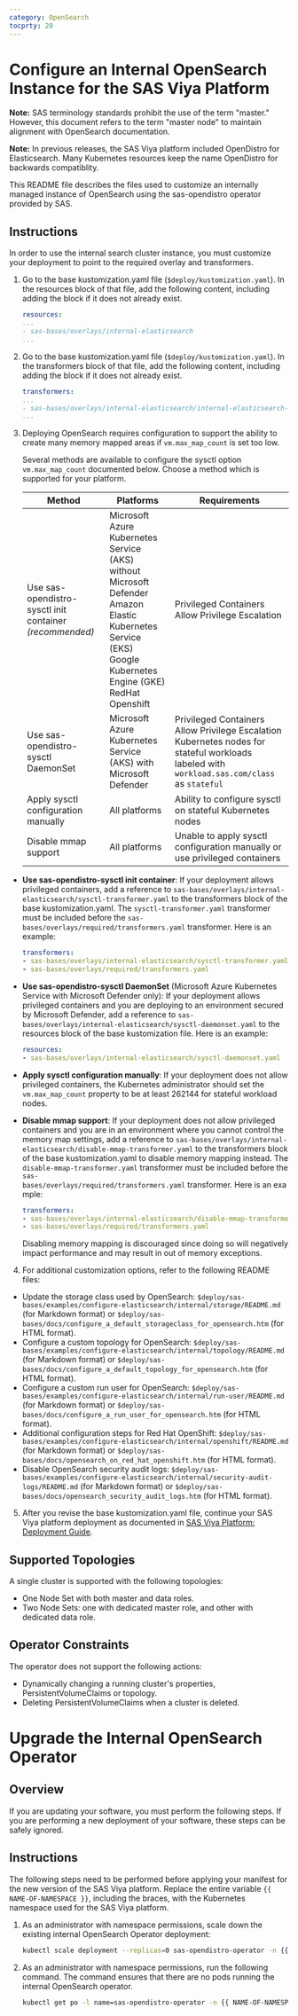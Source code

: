 ```yaml
---
category: OpenSearch
tocprty: 20
---
```


# Configure an Internal OpenSearch Instance for the SAS Viya Platform

**Note:** SAS terminology standards prohibit the use of the term "master." However, this document refers to the term "master node" to maintain alignment with OpenSearch documentation.

**Note:** In previous releases, the SAS Viya platform included OpenDistro for Elasticsearch. Many Kubernetes resources keep the name OpenDistro for backwards compatiblity. 


This README file describes the files used to customize an internally managed instance of OpenSearch using the sas-opendistro operator provided by SAS. 

## Instructions

In order to use the internal search cluster instance, you must customize your
deployment to point to the required overlay and transformers.

1. Go to the base kustomization.yaml file (`$deploy/kustomization.yaml`). In the
   resources block of that file, add the following content, including adding
   the block if it does not already exist.

   ```yaml
   resources:
   ...
   - sas-bases/overlays/internal-elasticsearch
   ...
   ```

2. Go to the base kustomization.yaml file (`$deploy/kustomization.yaml`). In the
   transformers block of that file, add the following content, including adding
   the block if it does not already exist.

   ```yaml
   transformers:
   ...
   - sas-bases/overlays/internal-elasticsearch/internal-elasticsearch-transformer.yaml
   ...
   ```

3. Deploying OpenSearch requires configuration to support the ability to create many memory mapped areas if `vm.max_map_count` is set too low. 

   Several methods are available to configure the sysctl option `vm.max_map_count` documented below. Choose a method which is supported for your platform.

   | Method | Platforms | Requirements |
   | ------ | --------- | ------------ |
   | Use sas-opendistro-sysctl init container *(recommended)* | Microsoft Azure Kubernetes Service (AKS) without Microsoft Defender<br/>Amazon Elastic Kubernetes Service (EKS) <br/>Google Kubernetes Engine (GKE)<br/>RedHat Openshift<br/> | Privileged Containers<br/>Allow Privilege Escalation<br/> |
   | Use sas-opendistro-sysctl DaemonSet | Microsoft Azure Kubernetes Service (AKS) with Microsoft Defender | Privileged Containers<br/>Allow Privilege Escalation<br/>Kubernetes nodes for stateful workloads labeled with `workload.sas.com/class` as `stateful` |
   | Apply sysctl configuration manually | All platforms | Ability to configure sysctl on stateful Kubernetes nodes |
   | Disable mmap support | All platforms | Unable to apply sysctl configuration manually or use privileged containers |

* **Use sas-opendistro-sysctl init container**: If your deployment allows privileged containers, add a reference to `sas-bases/overlays/internal-elasticsearch/sysctl-transformer.yaml` to the transformers block of the base kustomization.yaml. The `sysctl-transformer.yaml` transformer must be included before the `sas-bases/overlays/required/transformers.yaml` transformer. Here is an example:

   ```yaml
   transformers:
   - sas-bases/overlays/internal-elasticsearch/sysctl-transformer.yaml
   - sas-bases/overlays/required/transformers.yaml
   ```

* **Use sas-opendistro-sysctl DaemonSet** (Microsoft Azure Kubernetes Service with Microsoft Defender only): If your deployment allows privileged containers and you are deploying to an environment secured by Microsoft Defender, add a reference to `sas-bases/overlays/internal-elasticsearch/sysctl-daemonset.yaml` to the resources block of the base kustomization file. Here is an example:

   ```yaml
   resources:
   - sas-bases/overlays/internal-elasticsearch/sysctl-daemonset.yaml
   ```

* **Apply sysctl configuration manually**: If your deployment does not allow privileged containers, the Kubernetes administrator should set the `vm.max_map_count` property to be at least 262144 for stateful workload nodes.

* **Disable mmap support**: If your deployment does not allow privileged containers and you are in an environment where you cannot control the memory map settings, add a reference to `sas-bases/overlays/internal-elasticsearch/disable-mmap-transformer.yaml` to the transformers block of the base kustomization.yaml to disable memory mapping instead. The `disable-mmap-transformer.yaml` transformer must be included before the `sas-bases/overlays/required/transformers.yaml` transformer. Here is an example: 

   ```yaml
   transformers:
   - sas-bases/overlays/internal-elasticsearch/disable-mmap-transformer.yaml
   - sas-bases/overlays/required/transformers.yaml
   ```

   Disabling memory mapping is discouraged since doing so will negatively impact performance and may result in out of memory exceptions. 
   

4. For additional customization options, refer to the following README files:

* Update the storage class used by OpenSearch: `$deploy/sas-bases/examples/configure-elasticsearch/internal/storage/README.md` (for Markdown format) or `$deploy/sas-bases/docs/configure_a_default_storageclass_for_opensearch.htm` (for HTML format).
* Configure a custom topology for OpenSearch: `$deploy/sas-bases/examples/configure-elasticsearch/internal/topology/README.md` (for Markdown format) or `$deploy/sas-bases/docs/configure_a_default_topology_for_opensearch.htm` (for HTML format).
* Configure a custom run user for OpenSearch: `$deploy/sas-bases/examples/configure-elasticsearch/internal/run-user/README.md` (for Markdown format) or `$deploy/sas-bases/docs/configure_a_run_user_for_opensearch.htm` (for HTML format).
* Additional configuration steps for Red Hat OpenShift: `$deploy/sas-bases/examples/configure-elasticsearch/internal/openshift/README.md` (for Markdown format) or `$deploy/sas-bases/docs/opensearch_on_red_hat_openshift.htm` (for HTML format).
* Disable OpenSearch security audit logs: `$deploy/sas-bases/examples/configure-elasticsearch/internal/security-audit-logs/README.md` (for Markdown format) or `$deploy/sas-bases/docs/opensearch_security_audit_logs.htm` (for HTML format).

5. After you revise the base kustomization.yaml file, continue your SAS Viya platform
   deployment as documented in
   [SAS Viya Platform: Deployment Guide](http://documentation.sas.com/?softwareId=mysas&softwareVersion=prod&docsetId=dplyml0phy0dkr&docsetTarget=titlepage.htm&locale=en).

## Supported Topologies

A single cluster is supported with the following topologies:
* One Node Set with both master and data roles.
* Two Node Sets: one with dedicated master role, and other with dedicated data role.
 
## Operator Constraints

The operator does not support the following actions:
* Dynamically changing a running cluster's properties, PersistentVolumeClaims or topology.
* Deleting PersistentVolumeClaims when a cluster is deleted.

# Upgrade the Internal OpenSearch Operator

## Overview

If you are updating your software, you must perform the following steps.
If you are performing a new deployment of your software, these steps can be
safely ignored.

## Instructions

The following steps need to be performed before applying your manifest for the
new version of the SAS Viya platform. Replace the entire variable
`{{ NAME-OF-NAMESPACE }}`, including the braces, with the Kubernetes
namespace used for the SAS Viya platform.

1. As an administrator with namespace permissions, scale down the existing internal
   OpenSearch Operator deployment:

   ```bash
   kubectl scale deployment --replicas=0 sas-opendistro-operator -n {{ NAME-OF-NAMESPACE }}
   ```

2. As an administrator with namespace permissions, run the following command.
   The command ensures that there are no pods running the internal OpenSearch
   operator.

   ```bash
   kubectl get po -l name=sas-opendistro-operator -n {{ NAME-OF-NAMESPACE }}
   ```